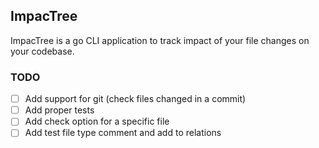 ## ImpacTree

ImpacTree is a go CLI application to track impact of your file changes on your codebase.

### TODO

- [ ] Add support for git (check files changed in a commit)
- [ ] Add proper tests
- [ ] Add check option for a specific file
- [ ] Add test file type comment and add to relations